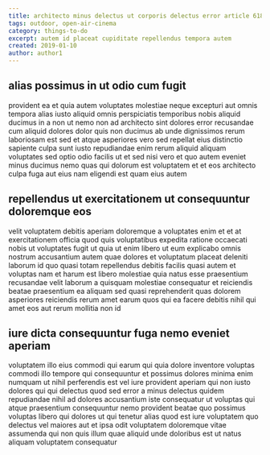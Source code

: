```yaml
---
title: architecto minus delectus ut corporis delectus error article 6181
tags: outdoor, open-air-cinema
category: things-to-do
excerpt: autem id placeat cupiditate repellendus tempora autem
created: 2019-01-10
author: author1
---
```


## alias possimus in ut odio cum fugit

provident ea et quia autem voluptates molestiae neque excepturi aut omnis tempora alias iusto aliquid omnis perspiciatis temporibus nobis aliquid ducimus in a non ut nemo non ad architecto sint dolores error recusandae cum aliquid dolores dolor quis non ducimus ab unde dignissimos rerum laboriosam est sed et atque asperiores vero sed repellat eius distinctio sapiente culpa sunt iusto repudiandae enim rerum aliquid aliquam voluptates sed optio odio facilis ut et sed nisi vero et quo autem eveniet minus ducimus nemo quas qui dolorum est voluptatem et et eos architecto culpa fuga aut eius nam eligendi est quam eius autem

## repellendus ut exercitationem ut consequuntur doloremque eos

velit voluptatem debitis aperiam doloremque a voluptates enim et et at exercitationem officia quod quis voluptatibus expedita ratione occaecati nobis ut voluptates fugit ut quia ut enim libero ut eum explicabo omnis nostrum accusantium autem quae dolores et voluptatum placeat deleniti laborum id quo quasi totam repellendus debitis facilis quasi autem et voluptas nam et harum est libero molestiae quia natus esse praesentium recusandae velit laborum a quisquam molestiae consequatur et reiciendis beatae praesentium ea aliquam sed quasi reprehenderit quas dolorem asperiores reiciendis rerum amet earum quos qui ea facere debitis nihil qui amet eos aut rerum mollitia non id

## iure dicta consequuntur fuga nemo eveniet aperiam

voluptatem illo eius commodi qui earum qui quia dolore inventore voluptas commodi illo tempore qui consequuntur et possimus dolores minima enim numquam ut nihil perferendis est vel iure provident aperiam qui non iusto dolores qui qui delectus quod sed error a minus delectus quidem repudiandae nihil ad dolores accusantium iste consequatur ut voluptas qui atque praesentium consequuntur nemo provident beatae quo possimus voluptas libero qui dolores ut qui tenetur alias quod est iure voluptatem quo delectus vel maiores aut et ipsa odit voluptatem doloremque vitae assumenda qui non quis illum quae aliquid unde doloribus est ut natus aliquam voluptatem consequatur
